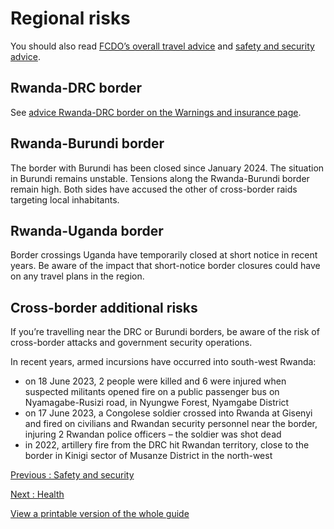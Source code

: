 # Regional risks

You should also read [FCDO’s overall travel advice](/foreign-travel-advice/rwanda) and [safety and security advice](/foreign-travel-advice/rwanda/safety-and-security).

## Rwanda-DRC border

See [advice Rwanda-DRC border on the Warnings and insurance page](/foreign-travel-advice/rwanda).

## Rwanda-Burundi border

The border with Burundi has been closed since January 2024. The situation in Burundi remains unstable. Tensions along the Rwanda-Burundi border remain high. Both sides have accused the other of cross-border raids targeting local inhabitants.

## Rwanda-Uganda border

Border crossings Uganda have temporarily closed at short notice in recent years. Be aware of the impact that short-notice border closures could have on any travel plans in the region.

## Cross-border additional risks

If you’re travelling near the DRC or Burundi borders, be aware of the risk of cross-border attacks and government security operations.

In recent years, armed incursions have occurred into south-west Rwanda:

* on 18 June 2023, 2 people were killed and 6 were injured when suspected militants opened fire on a public passenger bus on Nyamagabe-Rusizi road, in Nyungwe Forest, Nyamgabe District
* on 17 June 2023, a Congolese soldier crossed into Rwanda at Gisenyi and fired on civilians and Rwandan security personnel near the border, injuring 2 Rwandan police officers – the soldier was shot dead
* in 2022, artillery fire from the DRC hit Rwandan territory, close to the border in Kinigi sector of Musanze District in the north-west

[Previous
:
Safety and security](/foreign-travel-advice/rwanda/safety-and-security)

[Next
:
Health](/foreign-travel-advice/rwanda/health)

[View a printable version of the whole guide](/foreign-travel-advice/rwanda/print)